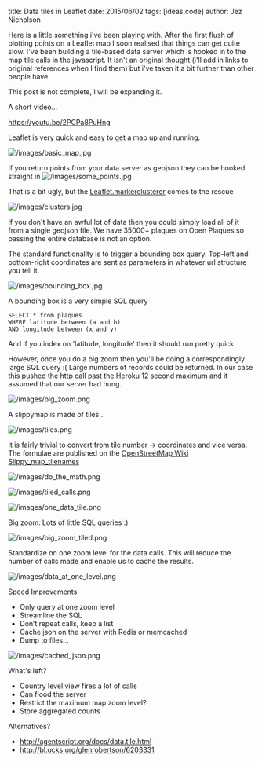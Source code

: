 title: Data tiles in Leaflet
date: 2015/06/02
tags: [ideas,code]
author: Jez Nicholson

Here is a little something i've been playing with. After the first flush of plotting points on a Leaflet map I soon realised that things can get quite slow. I've been building a tile-based data server which is hooked in to the map tile calls in the javascript. It isn't an original thought (i'll add in links to original references when I find them) but i've taken it a bit further than other people have.

This post is not complete, I will be expanding it.

​​A short video...

https://youtu.be/2PCPa8PuHng

Leaflet is very quick and easy to get a map up and running.

![/images/basic_map.jpg](/images/basic_map.jpg)

If you return points from your data server as geojson they can be hooked straight in
![/images/some_points.jpg](/images/some_points.jpg)

That is a bit ugly, but the [Leaflet.markerclusterer](https://github.com/Leaflet/Leaflet.markercluster) comes to the rescue

![/images/clusters.jpg](/images/clusters.jpg)

If you don't have an awful lot of data then you could simply load all of it from a single geojson file. We have 35000+ plaques on Open Plaques so passing the entire database is not an option.

The standard functionality is to trigger a bounding box query. Top-left and  bottom-right coordinates are sent as parameters in whatever url structure you tell it.

![/images/bounding_box.jpg](/images/bounding_box.jpg)

A bounding box is a very simple SQL query

    SELECT * from plaques
    WHERE latitude between (a and b)
    AND longitude between (x and y)

And if you index on 'latitude, longitude' then it should run pretty quick.

However, once you do a big zoom then you'll be doing a correspondingly large SQL query :( Large numbers of records could be returned. In our case this pushed the http call past the Heroku 12 second maximum and it assumed that our server had hung.

![/images/big_zoom.png](/images/big_zoom.png)

A slippymap is made of tiles…

![/images/tiles.png](/images/tiles.png)

It is fairly trivial to convert from tile number -> coordinates and vice versa. The formulae are published on the [OpenStreetMap Wiki Slippy_map_tilenames](http://wiki.openstreetmap.org/wiki/Slippy_map_tilenames)

![/images/do_the_math.png](/images/do_the_math.png)

![/images/tiled_calls.png](/images/tiled_calls.png)

![/images/one_data_tile.png](/images/one_data_tile.png)

Big zoom. Lots of little SQL queries :)

![/images/big_zoom_tiled.png](/images/big_zoom_tiled.png)

Standardize on one zoom level for the data calls. This will reduce the number of calls made and enable us to cache the results.

![/images/data_at_one_level.png](/images/data_at_one_level.png)

Speed Improvements

* Only query at one zoom level
* Streamline the SQL
* Don’t repeat calls, keep a list
* Cache json on the server with Redis or memcached
* Dump to files…

![/images/cached_json.png](/images/cached_json.png)

What's left?

* Country level view fires a lot of calls
* Can flood the server
* Restrict the maximum map zoom level?
* Store aggregated counts

Alternatives?
* http://agentscript.org/docs/data.tile.html
* http://bl.ocks.org/glenrobertson/6203331
